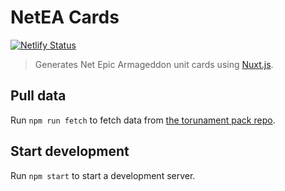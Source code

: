 # NetEA Cards

[![Netlify Status](https://api.netlify.com/api/v1/badges/0c5681f4-9b38-42fb-8289-5233ad3f5141/deploy-status)](https://app.netlify.com/sites/netea-cards/deploys)

> Generates Net Epic Armageddon unit cards using [Nuxt.js](https://nuxtjs.org/).

## Pull data

Run `npm run fetch` to fetch data from [the torunament pack repo](https://github.com/dsusco/tp.net-armageddon.org).

## Start development

Run `npm start` to start a development server.
